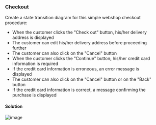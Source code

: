 ### Checkout
Create a state transition diagram for this simple webshop checkout procedure:
- When the customer clicks the "Check out" button, his/her delivery address is displayed
- The customer can edit his/her delivery address before proceeding further
- The customer can also click on the "Cancel" button
- When the customer clicks the "Continue" button, his/her credit card information is required
- If the credit card information is erroneous, an error message is displayed
- The customer can also click on the "Cancel" button or on the "Back" button
- If the credit card information is correct, a message confirming the purchase is displayed

#### Solution

![image](https://github.com/user-attachments/assets/2390ff63-4a73-4da2-a45e-e37334d811bd)

